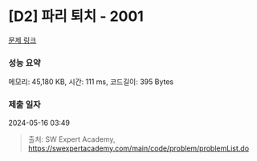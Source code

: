 # [D2] 파리 퇴치 - 2001 

[문제 링크](https://swexpertacademy.com/main/code/problem/problemDetail.do?contestProbId=AV5PzOCKAigDFAUq) 

### 성능 요약

메모리: 45,180 KB, 시간: 111 ms, 코드길이: 395 Bytes

### 제출 일자

2024-05-16 03:49



> 출처: SW Expert Academy, https://swexpertacademy.com/main/code/problem/problemList.do